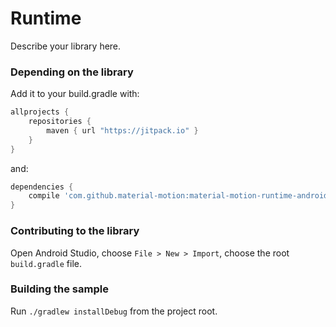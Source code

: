 # Runtime

Describe your library here.

### Depending on the library

Add it to your build.gradle with:
```gradle
allprojects {
    repositories {
        maven { url "https://jitpack.io" }
    }
}
```
and:

```gradle
dependencies {
    compile 'com.github.material-motion:material-motion-runtime-android:master-SNAPSHOT'
}
```

### Contributing to the library

Open Android Studio,
choose `File > New > Import`,
choose the root `build.gradle` file.

### Building the sample

Run `./gradlew installDebug` from the project root.
